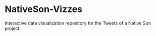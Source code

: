 # NativeSon-Vizzes
Interactive data visualization repository for the Tweets of a Native Son project.
